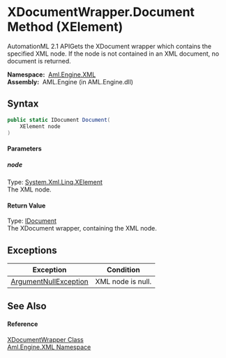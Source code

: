 XDocumentWrapper.Document Method (XElement)
===========================================
AutomationML 2.1 APIGets the XDocument wrapper which contains the specified XML node. If the node is not contained in an XML document, no document is returned.

  **Namespace:**  [Aml.Engine.XML][1]  
  **Assembly:**  AML.Engine (in AML.Engine.dll)

Syntax
------

```csharp
public static IDocument Document(
	XElement node
)
```

#### Parameters

##### *node*
Type: [System.Xml.Linq.XElement][2]  
The XML node.

#### Return Value
Type: [IDocument][3]  
The XDocument wrapper, containing the XML node.

Exceptions
----------

Exception                  | Condition         
-------------------------- | ----------------- 
[ArgumentNullException][4] | XML node is null. 


See Also
--------

#### Reference
[XDocumentWrapper Class][5]  
[Aml.Engine.XML Namespace][1]  

[1]: ../README.md
[2]: https://docs.microsoft.com/dotnet/api/system.xml.linq.xelement
[3]: ../IDocument/README.md
[4]: https://docs.microsoft.com/dotnet/api/system.argumentnullexception
[5]: README.md
[6]: https://www.automationml.org
[7]: ../../icons/logoShade.png